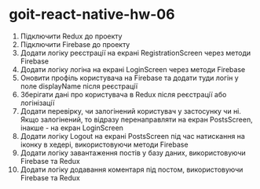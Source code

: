 # goit-react-native-hw-06

1. Підключити Redux до проекту
2. Підключити Firebase до проекту
3. Додати логіку реєстрації на екрані RegistrationScreen через методи Firebase
4. Додати логіку логіна на екрані LoginScreen через методи Firebase
5. Оновити профіль користувача на Firebase та додати туди логін у поле displayName після реєстрації
6. Зберігати дані про користувача в Redux після реєстрації або логінізації
7. Додати перевірку, чи залогінений користувач у застосунку чи ні. Якщо залогінений, то відразу перенаправляти на екран PostsScreen, інакше - на екран LoginScreen
8. Додати логіку Logout на екрані PostsScreen під час натискання на іконку в хедері, використовуючи методи Firebase
9. Додати логіку завантаження постів у базу даних, використовуючи Firebase та Redux
10. Додати логіку додавання коментаря під постом, використовуючи Firebase та Redux
